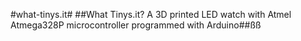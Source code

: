 #what-tinys.it#
##What Tinys.it? A 3D printed LED watch with Atmel Atmega328P microcontroller programmed with Arduino##ßß
